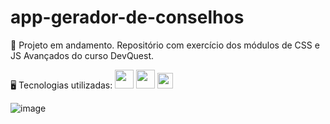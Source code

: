 # app-gerador-de-conselhos
🚧 Projeto em andamento. Repositório com exercício dos módulos de CSS e JS Avançados do curso DevQuest.

🖥 Tecnologias utilizadas:
  <img width="30" src="https://media4.giphy.com/media/XAxylRMCdpbEWUAvr8/giphy.gif?cid=ecf05e471s3tok2zr2vvvpqv07qhbiihutv824szdy56dx4v&rid=giphy.gif&ct=s"/>
  <img width="30" src="https://media2.giphy.com/media/fsEaZldNC8A1PJ3mwp/giphy.gif?cid=790b7611d255f4e4463830af34cedd553551bff901d1b6df&rid=giphy.gif&ct=s"/>
  <img width="25" src="https://media0.giphy.com/media/ln7z2eWriiQAllfVcn/giphy.gif?cid=ecf05e470mrhq9y4g5vvtqbxdvflrmxnjguihuxrvttgs47s&rid=giphy.gif&ct=s"/>
  
  
![image](https://user-images.githubusercontent.com/97855964/201404516-29618670-1b6d-46a0-91e0-426e80913e30.png)

